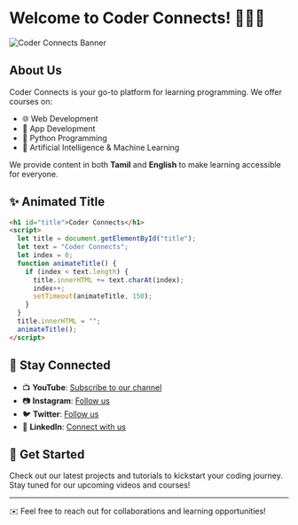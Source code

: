# Welcome to Coder Connects! 👨‍💻🚀

![Coder Connects Banner](https://via.placeholder.com/1000x300?text=Coder+Connects)

## About Us
Coder Connects is your go-to platform for learning programming. We offer courses on:
- 🌐 Web Development
- 📱 App Development
- 🐍 Python Programming
- 🤖 Artificial Intelligence & Machine Learning

We provide content in both **Tamil** and **English** to make learning accessible for everyone.

## ✨ Animated Title
```html
<h1 id="title">Coder Connects</h1>
<script>
  let title = document.getElementById("title");
  let text = "Coder Connects";
  let index = 0;
  function animateTitle() {
    if (index < text.length) {
      title.innerHTML += text.charAt(index);
      index++;
      setTimeout(animateTitle, 150);
    }
  }
  title.innerHTML = "";
  animateTitle();
</script>
```

## 📌 Stay Connected
- 📺 **YouTube**: [Subscribe to our channel](#)
- 📷 **Instagram**: [Follow us](#)
- 🐦 **Twitter**: [Follow us](#)
- 💼 **LinkedIn**: [Connect with us](#)

## 🚀 Get Started
Check out our latest projects and tutorials to kickstart your coding journey. Stay tuned for our upcoming videos and courses!

---
✉️ Feel free to reach out for collaborations and learning opportunities!
